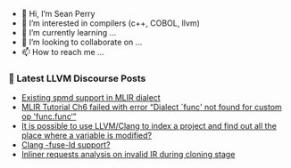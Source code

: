 - 👋 Hi, I’m Sean Perry
- 👀 I’m interested in compilers (c++, COBOL, llvm)
- 🌱 I’m currently learning ...
- 💞️ I’m looking to collaborate on ...
- 📫 How to reach me ...

<!---
s66perry/s66perry is a ✨ special ✨ repository because its `README.md` (this file) appears on your GitHub profile.
You can click the Preview link to take a look at your changes.
--->
### 📕 Latest LLVM Discourse Posts

<!-- DISCOURSE-LLVM:START -->
- [Existing spmd support in MLIR dialect](https://discourse.llvm.org/t/existing-spmd-support-in-mlir-dialect/68077#post_1)
- [MLIR Tutorial Ch6 failed with error “Dialect `func&#39; not found for custom op &#39;func.func‘”](https://discourse.llvm.org/t/mlir-tutorial-ch6-failed-with-error-dialect-func-not-found-for-custom-op-func-func/67461#post_12)
- [It is possible to use LLVM/Clang to index a project and find out all the place where a variable is modified?](https://discourse.llvm.org/t/it-is-possible-to-use-llvm-clang-to-index-a-project-and-find-out-all-the-place-where-a-variable-is-modified/68076#post_1)
- [Clang -fuse-ld support?](https://discourse.llvm.org/t/clang-fuse-ld-support/67972#post_3)
- [Inliner requests analysis on invalid IR during cloning stage](https://discourse.llvm.org/t/inliner-requests-analysis-on-invalid-ir-during-cloning-stage/67800#post_2)
<!-- DISCOURSE-LLVM:END -->
